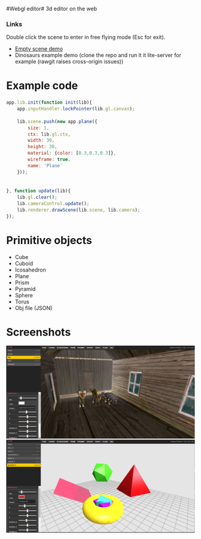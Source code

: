 #Webgl editor#
3d editor on the web

### Links
Double click the scene to enter in free flying mode (Esc for exit).
 - [Empty scene demo](https://rawgit.com/ichko/WebGLEditor/master/index.html)
 - Dinosaurs example demo (clone the repo and run it it lite-server for example (rawgit raises cross-origin issues))

# Example code
```javascript
app.lib.init(function init(lib){
	app.inputHandler.lockPointer(lib.gl.canvas);

	lib.scene.push(new app.plane({
		size: 1,
		ctx: lib.gl.ctx,
		width: 30,
		height: 30,
		material: {color: [0.3,0.3,0.3]},
		wireframe: true,
		name: 'Plane'
	}));


}, function update(lib){
	lib.gl.clear();
	lib.cameraControl.update();
	lib.renderer.drawScene(lib.scene, lib.camera);
});
```

# Primitive objects
 - Cube
 - Cuboid
 - Icosahedron
 - Plane
 - Prism
 - Pyramid
 - Sphere
 - Torus
 - Obj file (JSON)

# Screenshots

![dinosaurs](assets/example.png)
![example](assets/example_2.png)